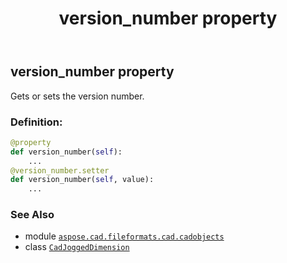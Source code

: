 ﻿---
title: version_number property
second_title: Aspose.CAD for Python via .NET API References
description: 
type: docs
weight: 730
url: /python-net/aspose.cad.fileformats.cad.cadobjects/cadjoggeddimension/version_number/
is_root: false
---

## version_number property


Gets or sets the version number.
### Definition:
```python
@property
def version_number(self):
    ...
@version_number.setter
def version_number(self, value):
    ...
```

### See Also
* module [`aspose.cad.fileformats.cad.cadobjects`](../../)
* class [`CadJoggedDimension`](/cad/python-net/aspose.cad.fileformats.cad.cadobjects/cadjoggeddimension)
